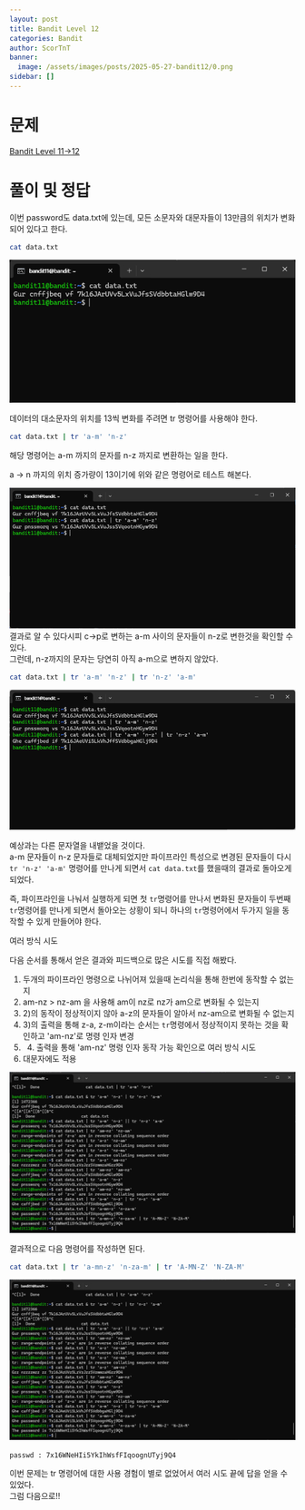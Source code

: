 ```yaml
---
layout: post
title: Bandit Level 12
categories: Bandit
author: ScorTnT
banner:
  image: /assets/images/posts/2025-05-27-bandit12/0.png
sidebar: []
---
```


# 문제

[Bandit Level 11->12](https://overthewire.org/wargames/bandit/bandit12.html)

# 풀이 및 정답

이번 password도 data.txt에 있는데, 모든 소문자와 대문자들이 13만큼의 위치가 변화되어 있다고 한다.  

```bash
cat data.txt
```
![](/assets/images/posts/2025-05-27-bandit12/0.png)

데이터의 대소문자의 위치를 13씩 변화를 주려면 tr 명령어를 사용해야 한다.  

```bash
cat data.txt | tr 'a-m' 'n-z' 
```
해당 명령어는 a-m 까지의 문자를 n-z 까지로 변환하는 일을 한다.  

a -> n 까지의 위치 증가량이 13이기에 위와 같은 명령어로 테스트 해본다.  

![](/assets/images/posts/2025-05-27-bandit12/1.png)
결과로 알 수 있다시피 c->p로 변하는 a-m 사이의 문자들이 n-z로 변한것을 확인할 수 있다.  
그런데, n-z까지의 문자는 당연히 아직 a-m으로 변하지 않았다.  

```bash
cat data.txt | tr 'a-m' 'n-z' | tr 'n-z' 'a-m'
```

![](/assets/images/posts/2025-05-27-bandit12/2.png)

예상과는 다른 문자열을 내뱉었을 것이다.  
a-m 문자들이 n-z 문자들로 대체되었지만 파이프라인 특성으로 변경된 문자들이 다시 `tr 'n-z' 'a-m'` 명령어를 만나게 되면서 `cat data.txt`를 했을때의 결과로 돌아오게 되었다.  
  
즉, 파이프라인을 나눠서 실행하게 되면 첫 `tr`명령어를 만나서 변화된 문자들이 두번째 `tr`명령어를 만나게 되면서 돌아오는 상황이 되니 하나의 `tr`명령어에서 두가지 일을 동작할 수 있게 만들어야 한다.  
  
여러 방식 시도  

다음 순서를 통해서 얻은 결과와 피드백으로 많은 시도를 직접 해봤다.  
1) 두개의 파이프라인 명령으로 나뉘어져 있을때 논리식을 통해 한번에 동작할 수 없는지  
2) am-nz > nz-am 을 사용해 am이 nz로 nz가 am으로 변화될 수 있는지  
3) 2\)의 동작이 정상적이지 않아 a-z의 문자들이 알아서 nz-am으로 변화될 수 없는지  
4) 3\)의 출력을 통해 z-a, z-m이라는 순서는 `tr`명령에서 정상적이지 못하는 것을 확인하고 'am-nz'로 명령 인자 변경  
5) 4) 출력을 통해 'am-nz' 명령 인자 동작 가능 확인으로 여러 방식 시도  
6) 대문자에도 적용  

![](/assets/images/posts/2025-05-27-bandit12/3.png)
  
결과적으로 다음 명령어를 작성하면 된다.  

```bash
cat data.txt | tr 'a-mn-z' 'n-za-m' | tr 'A-MN-Z' 'N-ZA-M'
```
![](/assets/images/posts/2025-05-27-bandit12/3.png)  
  
`passwd : 7x16WNeHIi5YkIhWsfFIqoognUTyj9Q4`  
  
이번 문제는 tr 명령어에 대한 사용 경험이 별로 없었어서 여러 시도 끝에 답을 얻을 수 있었다.  
그럼 다음으로!!